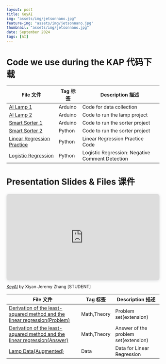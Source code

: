 ```yaml
---
layout: post
title: KeyAI
img: "assets/img/jetsonnano.jpg"
feature-img: "assets/img/jetsonnano.jpg"
thumbnail: "assets/img/jetsonnano.jpg"
date: September 2024
tags: [AI]
---
```

# Code we use during the KAP 代码下载

| File 文件 | Tag 标签 | Description 描述 |
|-----------|----------|------------------|
| [AI Lamp 1](https://github.com/JeremyZXi/jeremyzxi.github.io/raw/master/files/lamp_dataCollection.zip) | Arduino | Code for data collection |
| [AI Lamp 2](https://github.com/JeremyZXi/jeremyzxi.github.io/raw/master/files/lamp_run.zip) | Arduino | Code to run the lamp project |
| [Smart Sorter 1](https://github.com/JeremyZXi/jeremyzxi.github.io/raw/master/files/sorter.zip) | Arduino | Code to run the sorter project |
| [Smart Sorter 2](https://github.com/JeremyZXi/jeremyzxi.github.io/raw/master/files/Sorter-inference.ipynb) | Python | Code to run the sorter project |
| [Linear Regression Practice](https://github.com/JeremyZXi/jeremyzxi.github.io/raw/master/files/LinearRegression.ipynb) | Python | Linear Regression Practice Code |
| [Logistic Regression](https://www.kaggle.com/code/xiyanjeremyz/logistic-regression-keyai-onlineshopping) | Python | Logistic Regression: Negative Comment Detection |

# Presentation Slides & Files 课件

<div style="position: relative; width: 100%; height: 0; padding-top: 56.2500%;
 padding-bottom: 0; box-shadow: 0 2px 8px 0 rgba(63,69,81,0.16); margin-top: 1.6em; margin-bottom: 0.9em; overflow: hidden;
 border-radius: 8px; will-change: transform;">
  <iframe loading="lazy" style="position: absolute; width: 100%; height: 100%; top: 0; left: 0; border: none; padding: 0;margin: 0;"
    src="https://www.canva.com/design/DAGMLDIFgIA/VMAjBHoIQGwLEGuPy9YBOQ/view?embed" allowfullscreen="allowfullscreen" allow="fullscreen">
  </iframe>
</div>
<a href="https:&#x2F;&#x2F;www.canva.com&#x2F;design&#x2F;DAGMLDIFgIA&#x2F;VMAjBHoIQGwLEGuPy9YBOQ&#x2F;view?utm_content=DAGMLDIFgIA&amp;utm_campaign=designshare&amp;utm_medium=embeds&amp;utm_source=link" target="_blank" rel="noopener">KeyAI</a> by Xiyan Jeremy Zhang [STUDENT]

| File 文件 | Tag 标签 | Description 描述 |
|-----------|----------|------------------|
| [Derivation of the least-squared method and the linear regression(Problem)](https://github.com/JeremyZXi/jeremyzxi.github.io/raw/master/files/LinearRegression.pdf) | Math,Theory| Problem set(extension) |
| [Derivation of the least-squared method and the linear regression(Answer)](https://github.com/JeremyZXi/jeremyzxi.github.io/raw/master/files/LinearRegression_ans.pdf) | Math,Theory| Answer of the problem set(extension) |
| [Lamp Data(Augmented)](https://github.com/JeremyZXi/jeremyzxi.github.io/raw/master/files/augmented_data.csv) | Data| Data for Linear Regression |